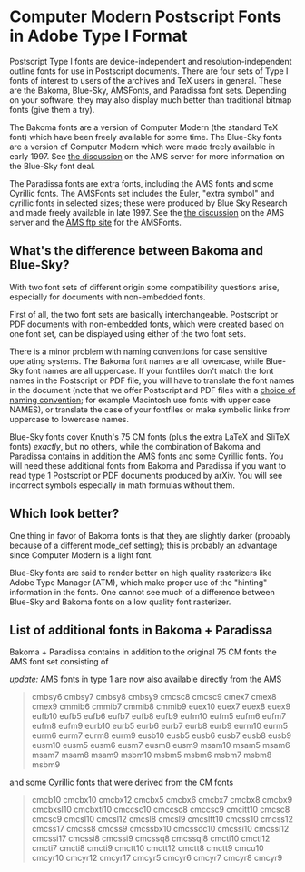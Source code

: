 Computer Modern Postscript Fonts in Adobe Type I Format
=======================================================

Postscript Type I fonts are device-independent and
resolution-independent outline fonts for use in Postscript documents.
There are four sets of Type I fonts of interest to users of the archives
and TeX users in general. These are the Bakoma, Blue-Sky, AMSFonts, and
Paradissa font sets. Depending on your software, they may also display
much better than traditional bitmap fonts (give them a try).

The Bakoma fonts are a version of Computer Modern (the standard TeX
font) which have been freely available for some time. The Blue-Sky fonts
are a version of Computer Modern which were made freely available in
early 1997. See [the
discussion](http://www.ams.org/tex/type1-cm-fonts.html) on the AMS
server for more information on the Blue-Sky font deal.

The Paradissa fonts are extra fonts, including the AMS fonts and some
Cyrillic fonts. The AMSFonts set includes the Euler, "extra symbol" and
cyrillic fonts in selected sizes; these were produced by Blue Sky
Research and made freely available in late 1997. See the [the
discussion](http://www.ams.org/tex/type1-cm-fonts.html) on the AMS
server and the [AMS ftp site](ftp://ftp.ams.org/pub/tex/psfonts/ams/)
for the AMSFonts.

What's the difference between Bakoma and Blue-Sky?
--------------------------------------------------

With two font sets of different origin some compatibility questions
arise, especially for documents with non-embedded fonts.

First of all, the two font sets are basically interchangeable.
Postscript or PDF documents with non-embedded fonts, which were created
based on one font set, can be displayed using either of the two font
sets.

There is a minor problem with naming conventions for case sensitive
operating systems. The Bakoma font names are all lowercase, while
Blue-Sky font names are all uppercase. If your fontfiles don't match the
font names in the Postscript or PDF file, you will have to translate the
font names in the document (note that we offer Postscript and PDF files
with a [choice of naming convention](psvariants.md); for example Macintosh
use fonts with upper case NAMES), or translate the case of your
fontfiles or make symbolic links from uppercase to lowercase names.

Blue-Sky fonts cover Knuth's 75 CM fonts (plus the extra LaTeX and
SliTeX fonts) *exactly*, but no others, while the combination of Bakoma
and Paradissa contains in addition the AMS fonts and some Cyrillic
fonts. You will need these additional fonts from Bakoma and Paradissa if
you want to read type 1 Postscript or PDF documents produced by arXiv.
You will see incorrect symbols especially in math formulas without them.

Which look better?
------------------

One thing in favor of Bakoma fonts is that they are slightly darker
(probably because of a different mode\_def setting); this is probably an
advantage since Computer Modern is a light font.

Blue-Sky fonts are said to render better on high quality rasterizers
like Adobe Type Manager (ATM), which make proper use of the "hinting"
information in the fonts. One cannot see much of a difference between
Blue-Sky and Bakoma fonts on a low quality font rasterizer.

List of additional fonts in Bakoma + Paradissa
----------------------------------------------

Bakoma + Paradissa contains in addition to the original 75 CM fonts the
AMS font set consisting of

*update:* AMS fonts in type 1 are now also available directly from the
AMS

> cmbsy6 cmbsy7 cmbsy8 cmbsy9 cmcsc8 cmcsc9 cmex7 cmex8 cmex9 cmmib6
> cmmib7 cmmib8 cmmib9 euex10 euex7 euex8 euex9 eufb10 eufb5 eufb6 eufb7
> eufb8 eufb9 eufm10 eufm5 eufm6 eufm7 eufm8 eufm9 eurb10 eurb5 eurb6
> eurb7 eurb8 eurb9 eurm10 eurm5 eurm6 eurm7 eurm8 eurm9 eusb10 eusb5
> eusb6 eusb7 eusb8 eusb9 eusm10 eusm5 eusm6 eusm7 eusm8 eusm9 msam10
> msam5 msam6 msam7 msam8 msam9 msbm10 msbm5 msbm6 msbm7 msbm8 msbm9

and some Cyrillic fonts that were derived from the CM fonts

> cmcb10 cmcbx10 cmcbx12 cmcbx5 cmcbx6 cmcbx7 cmcbx8 cmcbx9 cmcbxsl10
> cmcbxti10 cmccsc10 cmccsc8 cmccsc9 cmcitt10 cmcsc8 cmcsc9 cmcsl10
> cmcsl12 cmcsl8 cmcsl9 cmcsltt10 cmcss10 cmcss12 cmcss17 cmcss8 cmcss9
> cmcssbx10 cmcssdc10 cmcssi10 cmcssi12 cmcssi17 cmcssi8 cmcssi9 cmcssq8
> cmcssqi8 cmcti10 cmcti12 cmcti7 cmcti8 cmcti9 cmctt10 cmctt12 cmctt8
> cmctt9 cmcu10 cmcyr10 cmcyr12 cmcyr17 cmcyr5 cmcyr6 cmcyr7 cmcyr8
> cmcyr9
